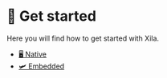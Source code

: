 # 🚀 Get started

Here you will find how to get started with Xila.

- [🖥️ Native](./Native.md)
- [🛩️ Embedded](./Embedded.md)